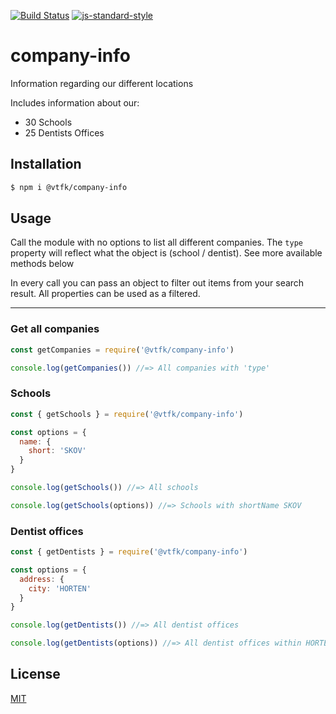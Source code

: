 [![Build Status](https://travis-ci.com/vtfk/company-info.svg?branch=master)](https://travis-ci.com/vtfk/company-info)
[![js-standard-style](https://img.shields.io/badge/code%20style-standard-brightgreen.svg?style=flat)](https://github.com/feross/standard)

# company-info

Information regarding our different locations

Includes information about our:
- 30 Schools
- 25 Dentists Offices

## Installation

```bash
$ npm i @vtfk/company-info
```

## Usage

Call the module with no options to list all different companies. The ``type`` property will reflect what  the object is (school / dentist). See more available methods below

In every call you can pass an object to filter out items from your search result. All properties can be used as a filtered.

---

### Get all companies
```javascript
const getCompanies = require('@vtfk/company-info')

console.log(getCompanies()) //=> All companies with 'type'
```

### Schools
```javascript
const { getSchools } = require('@vtfk/company-info')

const options = {
  name: {
    short: 'SKOV'
  }
}

console.log(getSchools()) //=> All schools

console.log(getSchools(options)) //=> Schools with shortName SKOV
```

### Dentist offices
```javascript
const { getDentists } = require('@vtfk/company-info')

const options = {
  address: {
    city: 'HORTEN'
  }
}

console.log(getDentists()) //=> All dentist offices

console.log(getDentists(options)) //=> All dentist offices within HORTEN.
```


## License

[MIT](LICENSE)
